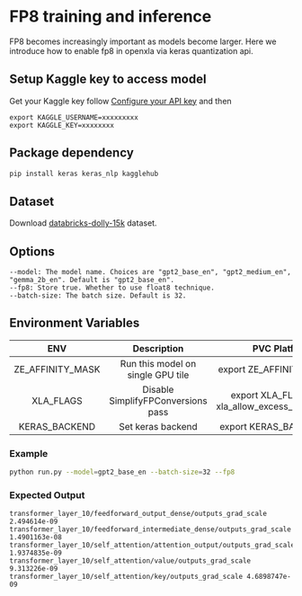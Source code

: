 # FP8 training and inference
FP8 becomes increasingly important as models become larger. Here we introduce how to enable fp8 in openxla via keras quantization api.

## Setup Kaggle key to access model
Get your Kaggle key follow [Configure your API key](https://ai.google.dev/gemma/docs/setup#:~:text=T4%20GPU.-,Configure%20your%20API%20key,-To%20use%20Gemma) and then 

```
export KAGGLE_USERNAME=xxxxxxxxx
export KAGGLE_KEY=xxxxxxxx
```

## Package dependency

```bash
pip install keras keras_nlp kagglehub
```

## Dataset

Download [databricks-dolly-15k](https://huggingface.co/datasets/databricks/databricks-dolly-15k/blob/main/databricks-dolly-15k.jsonl) dataset.

## Options
```
--model: The model name. Choices are "gpt2_base_en", "gpt2_medium_en", "gemma_2b_en". Default is "gpt2_base_en".
--fp8: Store true. Whether to use float8 technique.
--batch-size: The batch size. Default is 32.
```

## Environment Variables
| **ENV** | **Description** | **PVC Platform** | **ATSM/DG2 Platform** | 
| :---: | :---: | :---: |:---: |
| ZE_AFFINITY_MASK | Run this model on single GPU tile |export ZE_AFFINITY_MASK=0 | export ZE_AFFINITY_MASK=0 |
| XLA_FLAGS | Disable SimplifyFPConversions pass | export XLA_FLAGS="--xla_allow_excess_precision=0" | export XLA_FLAGS="--xla_allow_excess_precision=0" |
| KERAS_BACKEND | Set keras backend | export KERAS_BACKEND=jax | export KERAS_BACKEND=jax |


### Example

```bash
python run.py --model=gpt2_base_en --batch-size=32 --fp8
```

### Expected Output

```
transformer_layer_10/feedforward_output_dense/outputs_grad_scale 2.494614e-09
transformer_layer_10/feedforward_intermediate_dense/outputs_grad_scale 1.4901163e-08
transformer_layer_10/self_attention/attention_output/outputs_grad_scale 1.9374835e-09
transformer_layer_10/self_attention/value/outputs_grad_scale 9.313226e-09
transformer_layer_10/self_attention/key/outputs_grad_scale 4.6898747e-09
```
